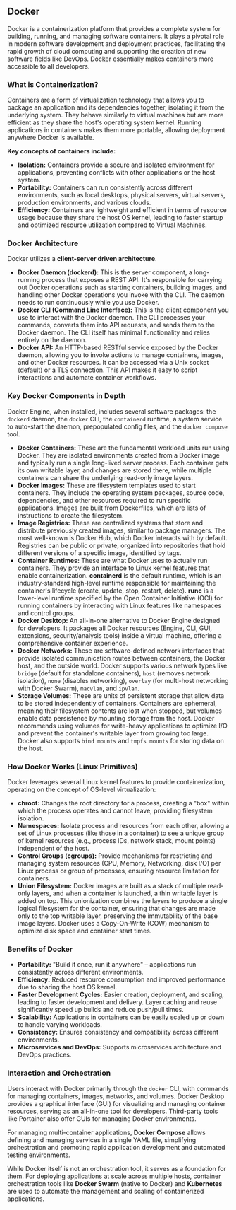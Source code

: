 ## Docker

Docker is a containerization platform that provides a complete system for building, running, and managing software containers. It plays a pivotal role in modern software development and deployment practices, facilitating the rapid growth of cloud computing and supporting the creation of new software fields like DevOps. Docker essentially makes containers more accessible to all developers.

### What is Containerization?
Containers are a form of virtualization technology that allows you to package an application and its dependencies together, isolating it from the underlying system. They behave similarly to virtual machines but are more efficient as they share the host's operating system kernel. Running applications in containers makes them more portable, allowing deployment anywhere Docker is available.

**Key concepts of containers include:**
- **Isolation:** Containers provide a secure and isolated environment for applications, preventing conflicts with other applications or the host system.
- **Portability:** Containers can run consistently across different environments, such as local desktops, physical servers, virtual servers, production environments, and various clouds.
- **Efficiency:** Containers are lightweight and efficient in terms of resource usage because they share the host OS kernel, leading to faster startup and optimized resource utilization compared to Virtual Machines.

### Docker Architecture
Docker utilizes a **client-server driven architecture**.
- **Docker Daemon (dockerd):** This is the server component, a long-running process that exposes a REST API. It's responsible for carrying out Docker operations such as starting containers, building images, and handling other Docker operations you invoke with the CLI. The daemon needs to run continuously while you use Docker.
- **Docker CLI (Command Line Interface):** This is the client component you use to interact with the Docker daemon. The CLI processes your commands, converts them into API requests, and sends them to the Docker daemon. The CLI itself has minimal functionality and relies entirely on the daemon.
- **Docker API:** An HTTP-based RESTful service exposed by the Docker daemon, allowing you to invoke actions to manage containers, images, and other Docker resources. It can be accessed via a Unix socket (default) or a TLS connection. This API makes it easy to script interactions and automate container workflows.

### Key Docker Components in Depth
Docker Engine, when installed, includes several software packages: the `dockerd` daemon, the `docker` CLI, the `containerd` runtime, a system service to auto-start the daemon, prepopulated config files, and the `docker compose` tool.

- **Docker Containers:** These are the fundamental workload units run using Docker. They are isolated environments created from a Docker image and typically run a single long-lived server process. Each container gets its own writable layer, and changes are stored there, while multiple containers can share the underlying read-only image layers.
- **Docker Images:** These are filesystem templates used to start containers. They include the operating system packages, source code, dependencies, and other resources required to run specific applications. Images are built from Dockerfiles, which are lists of instructions to create the filesystem.
- **Image Registries:** These are centralized systems that store and distribute previously created images, similar to package managers. The most well-known is Docker Hub, which Docker interacts with by default. Registries can be public or private, organized into repositories that hold different versions of a specific image, identified by tags.
- **Container Runtimes:** These are what Docker uses to actually run containers. They provide an interface to Linux kernel features that enable containerization. **containerd** is the default runtime, which is an industry-standard high-level runtime responsible for maintaining the container's lifecycle (create, update, stop, restart, delete). **runc** is a lower-level runtime specified by the Open Container Initiative (OCI) for running containers by interacting with Linux features like namespaces and control groups.
- **Docker Desktop:** An all-in-one alternative to Docker Engine designed for developers. It packages all Docker resources (Engine, CLI, GUI, extensions, security/analysis tools) inside a virtual machine, offering a comprehensive container experience.
- **Docker Networks:** These are software-defined network interfaces that provide isolated communication routes between containers, the Docker host, and the outside world. Docker supports various network types like `bridge` (default for standalone containers), `host` (removes network isolation), `none` (disables networking), `overlay` (for multi-host networking with Docker Swarm), `macvlan`, and `ipvlan`.
- **Storage Volumes:** These are units of persistent storage that allow data to be stored independently of containers. Containers are ephemeral, meaning their filesystem contents are lost when stopped, but volumes enable data persistence by mounting storage from the host. Docker recommends using volumes for write-heavy applications to optimize I/O and prevent the container's writable layer from growing too large. Docker also supports `bind mounts` and `tmpfs mounts` for storing data on the host.

### How Docker Works (Linux Primitives)
Docker leverages several Linux kernel features to provide containerization, operating on the concept of OS-level virtualization:
- **chroot:** Changes the root directory for a process, creating a "box" within which the process operates and cannot leave, providing filesystem isolation.
- **Namespaces:** Isolate process and resources from each other, allowing a set of Linux processes (like those in a container) to see a unique group of kernel resources (e.g., process IDs, network stack, mount points) independent of the host.
- **Control Groups (cgroups):** Provide mechanisms for restricting and managing system resources (CPU, Memory, Networking, disk I/O) per Linux process or group of processes, ensuring resource limitation for containers.
- **Union Filesystem:** Docker images are built as a stack of multiple read-only layers, and when a container is launched, a thin writable layer is added on top. This unionization combines the layers to produce a single logical filesystem for the container, ensuring that changes are made only to the top writable layer, preserving the immutability of the base image layers. Docker uses a Copy-On-Write (COW) mechanism to optimize disk space and container start times.

### Benefits of Docker
- **Portability:** "Build it once, run it anywhere" – applications run consistently across different environments.
- **Efficiency:** Reduced resource consumption and improved performance due to sharing the host OS kernel.
- **Faster Development Cycles:** Easier creation, deployment, and scaling, leading to faster development and delivery. Layer caching and reuse significantly speed up builds and reduce push/pull times.
- **Scalability:** Applications in containers can be easily scaled up or down to handle varying workloads.
- **Consistency:** Ensures consistency and compatibility across different environments.
- **Microservices and DevOps:** Supports microservices architecture and DevOps practices.

### Interaction and Orchestration
Users interact with Docker primarily through the `docker` CLI, with commands for managing containers, images, networks, and volumes. Docker Desktop provides a graphical interface (GUI) for visualizing and managing container resources, serving as an all-in-one tool for developers. Third-party tools like Portainer also offer GUIs for managing Docker environments.

For managing multi-container applications, **Docker Compose** allows defining and managing services in a single YAML file, simplifying orchestration and promoting rapid application development and automated testing environments.

While Docker itself is not an orchestration tool, it serves as a foundation for them. For deploying applications at scale across multiple hosts, container orchestration tools like **Docker Swarm** (native to Docker) and **Kubernetes** are used to automate the management and scaling of containerized applications.
